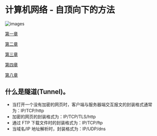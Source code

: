 # 计算机网络 - 自顶向下的方法

![images](https://img3.doubanio.com/view/subject/l/public/s27667093.jpg)

[第一章](./第一章.md)

[第二章](./第二章.md)

[第三章](./第三章.md)

[第四章](./第四章.md)

[第八章](./第八章.md)

## 什么是隧道(Tunnel)。

- 当打开一个没有加密的网页时，客户端与服务器端交互报文的封装格式通常为：IP/TCP/http
- 加密的网页的封装格式为：IP/TCP/TLS/http
- 通过 FTP 下载文件时的封装格式为：IP/TCP/ftp
- 当域名/IP 地址解析时，封装格式为：IP/UDP/dns

